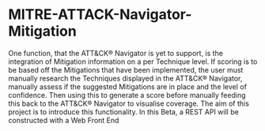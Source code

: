 # MITRE-ATTACK-Navigator-Mitigation
One function, that the ATT&amp;CK® Navigator is yet to support, is the integration of Mitigation information on a per Technique level. If scoring is to be based off the Mitigations that have been implemented, the user must manually research the Techniques displayed in the ATT&amp;CK® Navigator, manually assess if the suggested Mitigations are in place and the level of confidence. Then using this to generate a score before manually feeding this back to the ATT&amp;CK® Navigator to visualise coverage. The aim of this project is to introduce this functionality. In this Beta, a REST API will be constructed with a Web Front End
